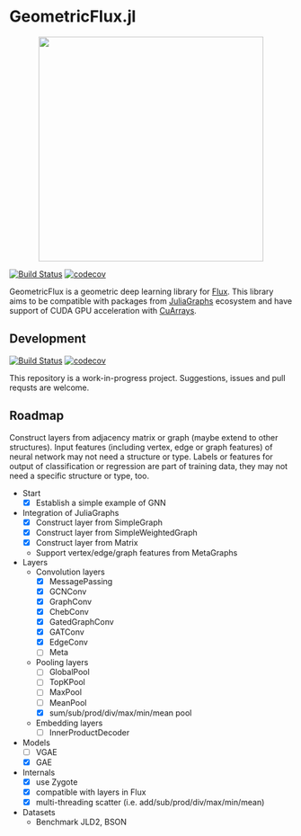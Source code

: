 # GeometricFlux.jl

<p align="center">
<img width="400px" src="https://github.com/yuehhua/GeometricFlux.jl/raw/master/logos/logo.png"/>
</p>

[![Build Status](https://travis-ci.org/yuehhua/GeometricFlux.jl.svg?branch=master)](https://travis-ci.org/yuehhua/GeometricFlux.jl)
[![codecov](https://codecov.io/gh/yuehhua/GeometricFlux.jl/branch/master/graph/badge.svg)](https://codecov.io/gh/yuehhua/GeometricFlux.jl)

GeometricFlux is a geometric deep learning library for [Flux](https://github.com/FluxML/Flux.jl). This library aims to be compatible with packages from [JuliaGraphs](https://github.com/JuliaGraphs) ecosystem and have support of CUDA GPU acceleration with [CuArrays](https://github.com/JuliaGPU/CuArrays.jl).

## Development

[![Build Status](https://travis-ci.org/yuehhua/GeometricFlux.jl.svg?branch=develop)](https://travis-ci.org/yuehhua/GeometricFlux.jl)
[![codecov](https://codecov.io/gh/yuehhua/GeometricFlux.jl/branch/develop/graph/badge.svg)](https://codecov.io/gh/yuehhua/GeometricFlux.jl)

This repository is a work-in-progress project. Suggestions, issues and pull requsts are welcome.

## Roadmap

Construct layers from adjacency matrix or graph (maybe extend to other structures).
Input features (including vertex, edge or graph features) of neural network may not need a structure or type.
Labels or features for output of classification or regression are part of training data, they may not need a specific structure or type, too.

* Start
    * [x] Establish a simple example of GNN
* Integration of JuliaGraphs
    * [x] Construct layer from SimpleGraph
    * [x] Construct layer from SimpleWeightedGraph
    * [x] Construct layer from Matrix
    * Support vertex/edge/graph features from MetaGraphs
* Layers
    * Convolution layers
        * [x] MessagePassing
        * [x] GCNConv
        * [x] GraphConv
        * [x] ChebConv
        * [x] GatedGraphConv
        * [x] GATConv
        * [x] EdgeConv
        * [ ] Meta
    * Pooling layers
        * [ ] GlobalPool
        * [ ] TopKPool
        * [ ] MaxPool
        * [ ] MeanPool
        * [x] sum/sub/prod/div/max/min/mean pool
    * Embedding layers
        * [ ] InnerProductDecoder
* Models
    * [ ] VGAE
    * [x] GAE
* Internals
    * [x] use Zygote
    * [x] compatible with layers in Flux
    * [x] multi-threading scatter (i.e. add/sub/prod/div/max/min/mean)
* Datasets
    * Benchmark JLD2, BSON
